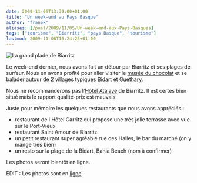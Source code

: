 ```yaml
---
date: 2009-11-05T13:39:00+01:00
title: "Un week-end au Pays Basque"
author: "franek"
aliases: [/post/2009/11/05/Un-week-end-aux-Pays-Basques]
tags: ["tourisme", "Biarritz", "pays Basque", "tourisme"]
lastmod: 2009-11-08T16:24:23+01:00
---
```

![La grand plade de Biarritz](https://franek.chicour.net/public/.P1010444_m.jpg "La grand plade de Biarritz, nov. 2009")

Le week-end dernier, nous avons fait un détour par Biarritz et ses plages de surfeur. Nous en avons profité pour aller visiter le [musée du chocolat](http://www.planetemuseeduchocolat.com/) et se balader autour de 2 villages typiques [Bidart](http://www.bidarttourisme.com/fr/accueil) et [Guéthary](http://www.guethary.fr/).

Nous ne recommanderons pas l'[Hôtel Atalaye](http://www.hotelatalaye.com/) de Biarritz. Il est certes bien situé mais le rapport qualité-prix est mauvais.

Juste pour mémoire les quelques restaurants que nous avons appréciés :

- restaurant de l'Hôtel Carritz qui propose une très jolie terrasse avec vue sur le Port-Vieux
- restaurant Saint Amour de Biarritz
- un petit restaurant super agréable rue des Halles, le bar du marché (on y mange très bien)
- un resto sur la plage de la Bidart, Bahia Beach (nom à confirmer)

Les photos seront bientôt en ligne.

EDIT : Les photos sont en [ligne](https://franek.chicour.net/gallery/main.php/v/tourisme/).
